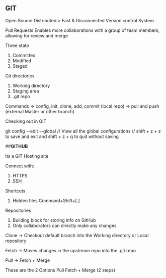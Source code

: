 ## **GIT**

Open Source
Distributed
    > Fast & Disconnected
Version control System

Pull Requests
    Enables more collaborations with a group of team members, allowing for review and merge
    

Three state
1. Committed
2. Modified
3. Staged

Git directories
1. Working directory
2. Staging area
3. .git repo

Commands
=> config, init, clone, add, commit (local repo)
=> pull and push (external Master or other branch)

Checking out in GIT

git config --edit --global
// View all the global configurations
// shift + z + z to save and exit and shift + z + q to quit without saving

##**GITHUB**

Its a GIT Hosting site

Connect with:
1. HTTPS
2. SSH

Shortcuts
1. Hidden files Command+Shift+[.]

Repositories
1. Building block for storing info on GitHub
2. Only collaborators can directly make any changes

Clone ->
Checkout default branch into the Working directory or Local repository

Fetch -> 
Moves changes in the upstream repo into the .git repo

Pull ->
Fetch + Merge


These are the 2 Options
Pull
Fetch + Merge (2 steps)




